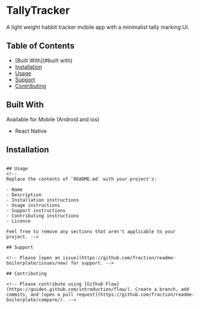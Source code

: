 # TallyTracker </br>

A light weight habbit tracker mobile app with a minimalist tally marking UI. 

## Table of Contents

- [Built With](#built with)
- [Installation](#installation)
- [Usage](#usage)
- [Support](#support)
- [Contributing](#contributing)

## Built With

Available for Mobile (Android and ios)

- React Native

## Installation
<!-- 
Download to your project directory, add `README.md`, and commit:

```sh
curl -LO http://git.io/Xy0Chg
git add README.md
git commit -m "Use README Boilerplate" -->
```

## Usage
<!-- 
Replace the contents of `README.md` with your project's:

- Name
- Description
- Installation instructions
- Usage instructions
- Support instructions
- Contributing instructions
- Licence

Feel free to remove any sections that aren't applicable to your project. -->

## Support

<!-- Please [open an issue](https://github.com/fraction/readme-boilerplate/issues/new) for support. -->

## Contributing

<!-- Please contribute using [Github Flow](https://guides.github.com/introduction/flow/). Create a branch, add commits, and [open a pull request](https://github.com/fraction/readme-boilerplate/compare/). -->
